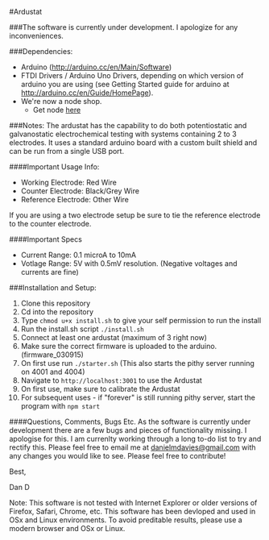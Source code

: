 #Ardustat

###The software is currently under development. I apologize for any inconveniences.

###Dependencies:
- Arduino (http://arduino.cc/en/Main/Software)
- FTDI Drivers / Arduino Uno Drivers, depending on which version of arduino you are using (see Getting Started guide for arduino at http://arduino.cc/en/Guide/HomePage).
- We're now a node shop.  
   - Get node [here](http://nodejs.org/)

###Notes:
The ardustat has the capability to do both potentiostatic and galvanostatic electrochemical testing with systems containing 2 to 3 electrodes. It uses a standard arduino board with a custom built shield and can be run from a single USB port. 

####Important Usage Info:

* Working Electrode: Red Wire
* Counter Electrode: Black/Grey Wire
* Reference Electrode: Other Wire

If you are using a two electrode setup be sure to tie the reference electrode to the counter electrode.

####Important Specs
* Current Range: 0.1 microA to 10mA
* Votlage Range: 5V with 0.5mV resolution. (Negative voltages and currents are fine)


###Installation and Setup:
1. Clone this repository
2. Cd into the repository
3. Type `chmod u+x install.sh` to give your self permission to run the install
4. Run the install.sh script `./install.sh`
5. Connect at least one ardustat (maximum of 3 right now)
6. Make sure the correct firmware is uploaded to the arduino. (firmware_030915)
7. On first use run `./starter.sh` (This also starts the pithy server running on 4001 and 4004)
8. Navigate to `http://localhost:3001` to use the Ardustat
9. On first use, make sure to calibrate the Ardustat
10. For subsequent uses - if "forever" is still running pithy server, start the program with `npm start`

####Questions, Comments, Bugs Etc.
As the software is currently under development there are a few bugs and pieces of functionality missing. I apologise for this. I am currenlty working through a long to-do list to try and rectify this. Please feel free to email me at danielmdavies@gmail.com with any changes you would like to see. Please feel free to contribute!

Best,

Dan D


Note: This software is not tested with Internet Explorer or older versions of Firefox, Safari, Chrome, etc. This software has been devloped and used in OSx and Linux environments. To avoid preditable results, please use a modern browser and OSx or Linux.


